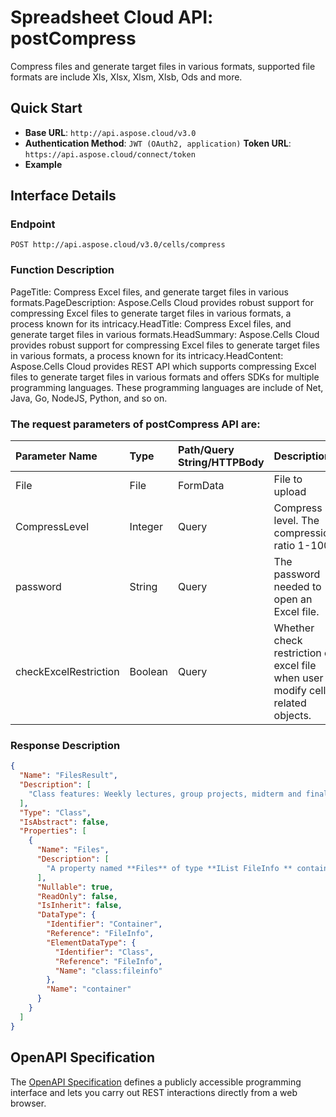 # **Spreadsheet Cloud API: postCompress**

Compress files and generate target files in various formats, supported file formats are include Xls, Xlsx, Xlsm, Xlsb, Ods and more. 


## **Quick Start**

- **Base URL**: `http://api.aspose.cloud/v3.0`
- **Authentication Method**: `JWT (OAuth2, application)`  **Token URL**: `https://api.aspose.cloud/connect/token`
- **Example** 

## **Interface Details**

### **Endpoint** 

```
POST http://api.aspose.cloud/v3.0/cells/compress
```
### **Function Description**
PageTitle: Compress Excel files, and generate target files in various formats.PageDescription: Aspose.Cells Cloud provides robust support for compressing Excel files to generate target files in various formats, a process known for its intricacy.HeadTitle: Compress Excel files, and generate target files in various formats.HeadSummary: Aspose.Cells Cloud provides robust support for compressing Excel files to generate target files in various formats, a process known for its intricacy.HeadContent: Aspose.Cells Cloud provides REST API which supports compressing Excel files to generate target files in various formats and offers SDKs for multiple programming languages. These programming languages are include of Net, Java, Go, NodeJS, Python, and so on.

### The request parameters of **postCompress** API are: 

| Parameter Name | Type | Path/Query String/HTTPBody | Description | 
| :- | :- | :- |:- | 
|File|File|FormData|File to upload|
|CompressLevel|Integer|Query|Compress level. The compression ratio 1-100.|
|password|String|Query|The password needed to open an Excel file.|
|checkExcelRestriction|Boolean|Query|Whether check restriction of excel file when user modify cells related objects.|

### **Response Description**
```json
{
  "Name": "FilesResult",
  "Description": [
    "Class features: Weekly lectures, group projects, midterm and final exams, and participation in class discussions."
  ],
  "Type": "Class",
  "IsAbstract": false,
  "Properties": [
    {
      "Name": "Files",
      "Description": [
        "A property named **Files** of type **IList FileInfo ** containing a collection of file information objects."
      ],
      "Nullable": true,
      "ReadOnly": false,
      "IsInherit": false,
      "DataType": {
        "Identifier": "Container",
        "Reference": "FileInfo",
        "ElementDataType": {
          "Identifier": "Class",
          "Reference": "FileInfo",
          "Name": "class:fileinfo"
        },
        "Name": "container"
      }
    }
  ]
}
```


## OpenAPI Specification

The [OpenAPI Specification](https://reference.aspose.cloud/cells/#/LightCellsController/PostCompress) defines a publicly accessible programming interface and lets you carry out REST interactions directly from a web browser.


